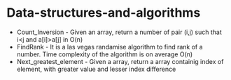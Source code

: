# Data-structures-and-algorithms
* Count_Inversion - Given an array, return a number of pair (i,j) such that i<j and a[i]>a[j] in O(n)
* FindRank - It is a las vegas randamise algorithm to find rank of a number. Time complexity of the algorithm is on
              average O(n) 
* Next_greatest_element - Given a array, return a array containig index of element, with greater value and lesser index difference
